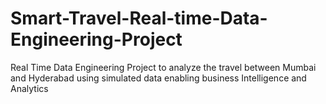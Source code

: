 # Smart-Travel-Real-time-Data-Engineering-Project
Real Time Data Engineering Project to analyze the travel between Mumbai and Hyderabad using simulated data enabling business Intelligence and Analytics 
